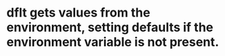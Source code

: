 # dflt gets values from the environment, setting defaults if the environment variable is not present.
